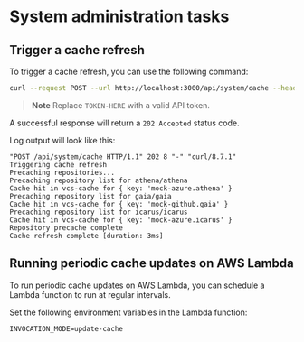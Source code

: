 # System administration tasks

## Trigger a cache refresh

To trigger a cache refresh, you can use the following command:

```bash
curl --request POST --url http://localhost:3000/api/system/cache --header 'Authorization: Bearer TOKEN-HERE' --header 'Content-Type: application/json' --data '{ "operation": "update-cache" }'
```

> **Note**
> Replace `TOKEN-HERE` with a valid API token.

A successful response will return a `202 Accepted` status code.

Log output will look like this:

```
"POST /api/system/cache HTTP/1.1" 202 8 "-" "curl/8.7.1"
Triggering cache refresh
Precaching repositories...
Precaching repository list for athena/athena
Cache hit in vcs-cache for { key: 'mock-azure.athena' }
Precaching repository list for gaia/gaia
Cache hit in vcs-cache for { key: 'mock-github.gaia' }
Precaching repository list for icarus/icarus
Cache hit in vcs-cache for { key: 'mock-azure.icarus' }
Repository precache complete
Cache refresh complete [duration: 3ms]
```

## Running periodic cache updates on AWS Lambda

To run periodic cache updates on AWS Lambda, you can schedule a Lambda function to run at regular intervals.

Set the following environment variables in the Lambda function:

```shell
INVOCATION_MODE=update-cache
```
